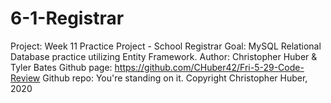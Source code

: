 # 6-1-Registrar

Project: Week 11 Practice Project - School Registrar
Goal: MySQL Relational Database practice utilizing Entity Framework.
Author: Christopher Huber & Tyler Bates
Github page: https://github.com/CHuber42/Fri-5-29-Code-Review
Github repo: You're standing on it.
Copyright Christopher Huber, 2020
 
